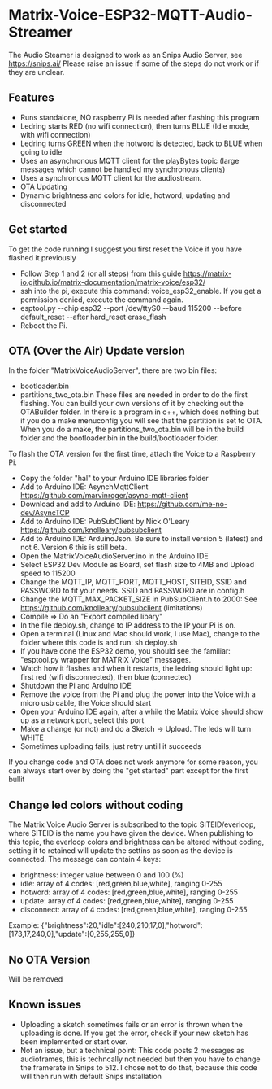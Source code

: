 # Matrix-Voice-ESP32-MQTT-Audio-Streamer

The Audio Steamer is designed to work as an Snips Audio Server, see https://snips.ai/
Please raise an issue if some of the steps do not work or if they are unclear.

## Features

- Runs standalone, NO raspberry Pi is needed after flashing this program
- Ledring starts RED (no wifi connection), then turns BLUE (Idle mode, with wifi connection)
- Ledring turns GREEN when the hotword is detected, back to BLUE when going to idle
- Uses an asynchronous MQTT client for the playBytes topic (large messages which cannot be handled my synchronous clients)
- Uses a synchronous MQTT client for the audiostream.
- OTA Updating
- Dynamic brightness and colors for idle, hotword, updating and disconnected

## Get started

To get the code running I suggest you first reset the Voice if you have flashed it previously

- Follow Step 1 and 2 (or all steps) from this guide https://matrix-io.github.io/matrix-documentation/matrix-voice/esp32/
- ssh into the pi, execute this command: voice_esp32_enable. If you get a permission denied, execute the command again. 
- esptool.py --chip esp32 --port /dev/ttyS0 --baud 115200 --before default_reset --after hard_reset erase_flash
- Reboot the Pi.

## OTA (Over the Air) Update version

In the folder "MatrixVoiceAudioServer", there are two bin files:
- bootloader.bin
- partitions_two_ota.bin
These files are needed in order to do the first flashing. You can build your own versions of it by checking out the OTABuilder folder.
In there is a program in c++, which does nothing but if you do a make menuconfig you will see that the partition is set to OTA.
When you do a make, the partitions_two_ota.bin will be in the build folder and the bootloader.bin in the build/bootloader folder.

To flash the OTA version for the first time, attach the Voice to a Raspberry Pi. 
- Copy the folder "hal" to your Arduino IDE libraries folder
- Add to Arduino IDE: AsynchMqttClient https://github.com/marvinroger/async-mqtt-client
- Download and add to Arduino IDE: https://github.com/me-no-dev/AsyncTCP
- Add to Arduino IDE: PubSubClient by Nick O'Leary https://github.com/knolleary/pubsubclient
- Add to Arduino IDE: ArduinoJson. Be sure to install version 5 (latest) and not 6. Version 6 this is still beta.
- Open the MatrixVoiceAudioServer.ino in the Arduino IDE
- Select ESP32 Dev Module as Board, set flash size to 4MB and Upload speed to 115200
- Change the MQTT_IP, MQTT_PORT, MQTT_HOST, SITEID, SSID and PASSWORD to fit your needs. SSID and PASSWORD are in config.h
- Change the MQTT_MAX_PACKET_SIZE in PubSubClient.h to 2000: See https://github.com/knolleary/pubsubclient (limitations)
- Compile => Do an "Export compiled libary"
- In the file deploy.sh, change to IP address to the IP your Pi is on.
- Open a terminal (Linux and Mac should work, I use Mac), change to the folder where this code is and run: sh deploy.sh
- If you have done the ESP32 demo, you should see the familiar: "esptool.py wrapper for MATRIX Voice" messages.
- Watch how it flashes and when it restarts, the ledring should light up: first red (wifi disconnected), then blue (connected)
- Shutdown the Pi and Arduino IDE
- Remove the voice from the Pi and plug the power into the Voice with a micro usb cable, the Voice should start
- Open your Arduino IDE again, after a while the Matrix Voice should show up as a network port, select this port
- Make a change (or not) and do a Sketch -> Upload. The leds will turn WHITE
- Sometimes uploading fails, just retry untill it succeeds

If you change code and OTA does not work anymore for some reason, you can always start over by doing the "get started" part except for the first bullit 

## Change led colors without coding

The Matrix Voice Audio Server is subscribed to the topic SITEID/everloop, where SITEID is the name you have given the device.
When publishing to this topic, the everloop colors and brightness can be altered without coding, setting it to retained will update the settins as soon as the device is connected.
The message can contain 4 keys:
 - brightness: integer value between 0 and 100 (%)
 - idle: array of 4 codes: [red,green,blue,white], ranging 0-255
 - hotword: array of 4 codes: [red,green,blue,white], ranging 0-255
 - update: array of 4 codes: [red,green,blue,white], ranging 0-255
 - disconnect: array of 4 codes: [red,green,blue,white], ranging 0-255

Example: {"brightness":20,"idle":[240,210,17,0],"hotword":[173,17,240,0],"update":[0,255,255,0]}

## No OTA Version

Will be removed

## Known issues
- Uploading a sketch sometimes fails or an error is thrown when the uploading is done. If you get the error, check if your new sketch has been implemented or start over.
- Not an issue, but a technical point: This code posts 2 messages as audioframes, this is techncally not needed but then you have to change the framerate in Snips to 512. I chose not to do that, because this code will then run with default Snips installation

